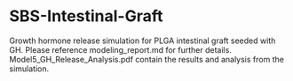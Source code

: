 # SBS-Intestinal-Graft

Growth hormone release simulation for PLGA intestinal graft seeded with GH. Please reference modeling\_report.md for further details. Model5\_GH\_Release\_Analysis.pdf contain the results and analysis from the simulation.


